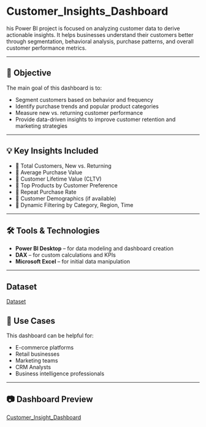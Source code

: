 # Customer_Insights_Dashboard
his Power BI project is focused on analyzing customer data to derive actionable insights. It helps businesses understand their customers better through segmentation, behavioral analysis, purchase patterns, and overall customer performance metrics.

---

## 📌 Objective

The main goal of this dashboard is to:
- Segment customers based on behavior and frequency
- Identify purchase trends and popular product categories
- Measure new vs. returning customer performance
- Provide data-driven insights to improve customer retention and marketing strategies

---

## 💡 Key Insights Included

- 🔹 Total Customers, New vs. Returning
- 🔹 Average Purchase Value
- 🔹 Customer Lifetime Value (CLTV)
- 🔹 Top Products by Customer Preference
- 🔹 Repeat Purchase Rate
- 🔹 Customer Demographics (if available)
- 🔹 Dynamic Filtering by Category, Region, Time

---

## 🛠 Tools & Technologies

- **Power BI Desktop** – for data modeling and dashboard creation  
- **DAX** – for custom calculations and KPIs  
- **Microsoft Excel** – for initial data manipulation

---

## Dataset
<a href="https://github.com/Shruti-131202/Customer_Insights_Dashboard/blob/main/Customer_Insights.csv">Dataset</a>


## 🎯 Use Cases

This dashboard can be helpful for:
- E-commerce platforms
- Retail businesses
- Marketing teams
- CRM Analysts
- Business intelligence professionals

---

## 📷 Dashboard Preview
<a href="https://github.com/Shruti-131202/Customer_Insights_Dashboard/blob/main/Customer_Insight.pbit">Customer_Insight_Dashboard</a>

  

